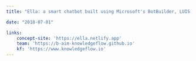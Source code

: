 ```yaml
---
title: "Ella: a smart chatbot built using Microsoft's BotBuilder, LUIS and Azure with KnowledgeFlow as it's source of knowledge"

date: "2018-07-01"

links:
    concept-site: 'https://ella.netlify.app'
    team: 'https://b-aim-knowledgeflow.github.io'
    kf: 'https://www.knowledgeflow.io'
---
```

